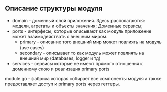 ## Описание структуры модуля
- domain - доменный слой приложения. Здесь располагаются: модели, агрегаты и объекты значения; Доменные сервисы;
- ports - интерфесы, которые описывают как модуль приложение может взаимодействать с внешним миром.
    - primary - описание того внешний мир может повлиять на модуль (use cases)
    - secondary - описывает то как модуль может повлиять на внешний мир (databases, logger и тд)
- services - сервисы которые не имеют прямого отношения к доменному слою и реализация primary ports
  
module.go - фабрика которая собирает все компоненты модуля а также предоставляет доступ к primary ports через геттеры.